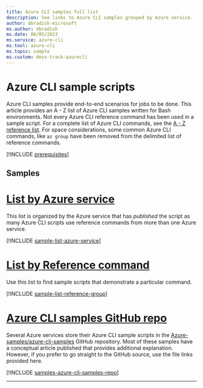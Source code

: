 ```yaml
---
title: Azure CLI samples full list
description: See links to Azure CLI samples grouped by Azure service.
author: dbradish-microsoft
ms.author: dbradish
ms.date: 06/05/2023
ms.service: azure-cli
ms.tool: azure-cli
ms.topic: sample 
ms.custom: devx-track-azurecli
---
```

<!-- This article is autogenerated.  Please contact the author for desired updates. -->

# Azure CLI sample scripts

Azure CLI samples provide end-to-end scenarios for jobs to be done. This article provides an A - Z list of Azure CLI samples written for Bash environments. Not every Azure CLI reference command has been used in a sample script. For a complete list of Azure CLI commands, see the [A - Z reference list](/cli/azure/reference-index). For space considerations, some common Azure CLI commands, like `az group` have been removed from the delimited list of reference commands.

[!INCLUDE [prerequisites](~/articles/reusable-content/azure-cli/azure-cli-prepare-your-environment.md)]

## Samples

# [List by Azure service](#tab/service)

This list is organized by the Azure service that has _published_ the script as many Azure CLI scripts use reference commands from more than one Azure service.

[!INCLUDE [sample-list-azure-service](includes/samples-azure-service.md)]

# [List by Reference command](#tab/command)

Use this list to find sample scripts that demonstrate a particular command.

[!INCLUDE [sample-list-reference-group](includes/samples-reference-group.md)]

# [Azure CLI samples GitHub repo](#tab/github)

Several Azure services store their Azure CLI sample scripts in the [Azure-samples/azure-cli-samples](https://github.com/Azure-Samples/azure-cli-samples) GitHub repository.  Most of these samples have a conceptual article published that provides additional explanation.  However, if you prefer to go straight to the GitHub source, use the file links provided here.  

[!INCLUDE [samples-azure-cli-samples-repo](includes/samples-azure-cli-samples-repo.md)]

---
